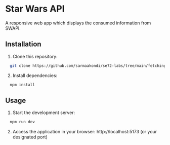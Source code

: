 # Star Wars API

A responsive web app which displays the consumed information from SWAPI.

## Installation

1. Clone this repository:

```bash
  git clone https://github.com/sarmaakondi/se72-labs/tree/main/fetching-data-in-react-lab
```

2. Install dependencies:

```bash
  npm install
```

## Usage

1. Start the development server:

```bash
  npm run dev
```

2. Access the application in your browser: http://localhost:5173 (or your designated port)
